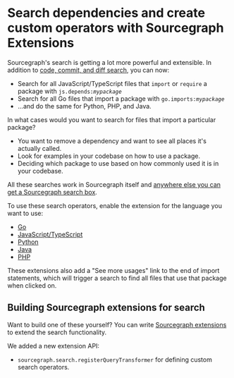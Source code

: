 # Search dependencies and create custom operators with Sourcegraph Extensions

Sourcegraph's search is getting a lot more powerful and extensible. In addition to [code, commit, and diff search](https://docs.sourcegraph.com/user/search), you can now:

- Search for all JavaScript/TypeScript files that `import` or `require` a package with <code>js.depends:<em>mypackage</em></code>
- Search for all Go files that import a package with <code>go.imports:<em>mypackage</em></code>
- ...and do the same for Python, PHP, and Java.

In what cases would you want to search for files that import a particular package?

- You want to remove a dependency and want to see all places it's actually called.
- Look for examples in your codebase on how to use a package.
- Deciding which package to use based on how commonly used it is in your codebase.

All these searches work in Sourcegraph itself and [anywhere else you can get a Sourcegraph search box](https://docs.sourcegraph.com/integration).

To use these search operators, enable the extension for the language you want to use: 
- [Go](https://sourcegraph.com/extensions/sourcegraph/go-imports-search)
- [JavaScript/TypeScript](https://sourcegraph.com/extensions/sourcegraph/js-dependency-search)
- [Python](https://sourcegraph.com/extensions/sourcegraph/python-imports-search)
- [Java](https://sourcegraph.com/extensions/sourcegraph/java-imports-search)
- [PHP](https://sourcegraph.com/extensions/sourcegraph/php-namespace-search)

These extensions also add a "See more usages" link to the end of import statements, which will trigger a search to find all files that use that package when clicked on.

<!-- TODO:
Add documentation to:
- READMEs of each language extension
- Search query syntax documentation page
- Review the tour and overview docs to see if this simplifies those
- Sourcegraph.d.ts in sourcegraph-extension-api

NOTE: We would like to make it such that this transformation also occurs on the backend, but we may not be able to finish this by the next release.
-->

## Building Sourcegraph extensions for search

Want to build one of these yourself? You can write [Sourcegraph extensions](https://github.com/sourcegraph/sourcegraph-extension-api) to extend the search functionality.

We added a new extension API:

- `sourcegraph.search.registerQueryTransformer` for defining custom search operators.
